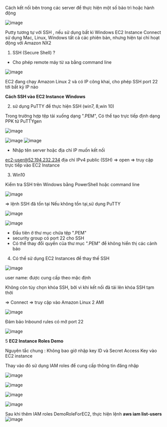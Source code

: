  Cách kết nối bên trong các server để thực hiện một số bảo trì hoặc hành động
 
 ![image](https://user-images.githubusercontent.com/46096038/198554398-9fc17a8f-077d-4574-a18f-461a4354433e.png)
 
 Putty tương tự với SSH , nếu sử dụng bất kì Windows 
EC2 Instance Connect sử dụng Mac, Linux, Windows tất cả các phiên bản, nhưng hiện tại chỉ hoạt động với Amazon NX2

 1. SSH (Secure Shell) ?
 - Cho phép remote máy từ xa bằng command line
 
 ![image](https://user-images.githubusercontent.com/46096038/198558895-05accb4a-48cb-4bb0-8247-d58cb336bc90.png)
  
  EC2 đang chạy Amazon Linux 2 và có IP công khai, cho phép SSH port 22 tới bất kỳ IP nào

**Cách SSH vào EC2 Instance**
 **Windows**

 2. sử dụng PuTTY để thực hiện SSH (win7, 8,win 10)
  
  Trong trường hợp tệp tải xuống dạng ".PEM", Có thể tạo trực tiếp định dạng PPK từ PuTTYgen
  
![image](https://user-images.githubusercontent.com/46096038/200764583-6aa101d0-87ef-462a-a222-66b6969dbd09.png)

![image](https://user-images.githubusercontent.com/46096038/200764030-0af177e2-13eb-48fa-aa98-de78172d095b.png)
 ![image](https://user-images.githubusercontent.com/46096038/200764104-7e761ef3-82cb-4318-a4f9-6a390a7ce735.png)
 
 - Nhập tên server hoặc địa chỉ IP muốn kết nối
 
 ec2-user@52.194.232.234 địa chỉ IPv4 public (SSH) 
 => open => truy cập trực tiếp vào EC2 Instance
 
3. Win10

 Kiểm tra SSH trên Windows bằng PowerShell hoặc command line
 
 ![image](https://user-images.githubusercontent.com/46096038/200766561-e1747176-3464-441a-9fcf-fd09fb306d8c.png)
 
  => lệnh SSH đã tồn tại
  Nếu không tồn tại,sử dụng PuTTY 
  
![image](https://user-images.githubusercontent.com/46096038/200774431-d92638ae-afc1-47be-ae3f-d874d17a39dd.png)

![image](https://user-images.githubusercontent.com/46096038/200775511-ebc99498-7223-46a5-979c-45386878335e.png)

- Đầu tiên ở thư mục chứa tệp ".PEM"
- security group có port 22 cho SSH
- Có thể thay đổi quyền của thư mục ".PEM" để không hiển thị các cảnh báo
4. Có thể sử dụng EC2 Instances để thay thế SSH

![image](https://user-images.githubusercontent.com/46096038/200791479-b7432f78-4593-45e0-ac3e-458e47980d69.png)

user name: được cung cấp theo mặc định

Không còn tùy chọn khóa SSH, bởi vì khi kết nối đã tải lên khóa SSH tạm thời

=> Connect => truy cập vào Amazon Linux 2 AMI

![image](https://user-images.githubusercontent.com/46096038/200792733-6ff7ab48-69e6-434d-8adc-ee6d5ea78e27.png)

Đảm bảo Inbound rules có mở port 22

![image](https://user-images.githubusercontent.com/46096038/200793944-d844472c-64fd-4de4-b356-683a6feb3f9b.png)

5 **EC2 Instance Roles Demo**

Nguyên tắc chung : Không bao giờ nhập key ID và Secret Access Key vào EC2 instance

Thay vào đó sử dụng IAM roles để cung cấp thông tin đăng nhập

![image](https://user-images.githubusercontent.com/46096038/200798959-5197cf06-686b-4103-b975-b9ddf4889af6.png)

![image](https://user-images.githubusercontent.com/46096038/200800104-b4f723f3-0c01-439e-8173-8b0c6210d078.png)

![image](https://user-images.githubusercontent.com/46096038/200800179-3ab6f3ed-4b27-4cc4-ad8a-609ca62da6a5.png)

![image](https://user-images.githubusercontent.com/46096038/200800345-97ccda4a-25be-48cc-8ec7-c0fb45d6df4d.png)

Sau khi thêm IAM roles DemoRoleForEC2, thực hiện lệnh **aws iam list-users**
![image](https://user-images.githubusercontent.com/46096038/200800787-8278eec5-8725-42ba-9d13-2afddd2bc69d.png)

 

